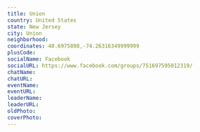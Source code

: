 ```yaml
---
title: Union
country: United States
state: New Jersey
city: Union
neighborhood: 
coordinates: 40.6975898,-74.26316349999999
plusCode:
socialName: Facebook
socialURL: https://www.facebook.com/groups/751697595012319/
chatName:
chatURL:
eventName:
eventURL:
leaderName:
leaderURL:
oldPhoto: 
coverPhoto:
---
```


